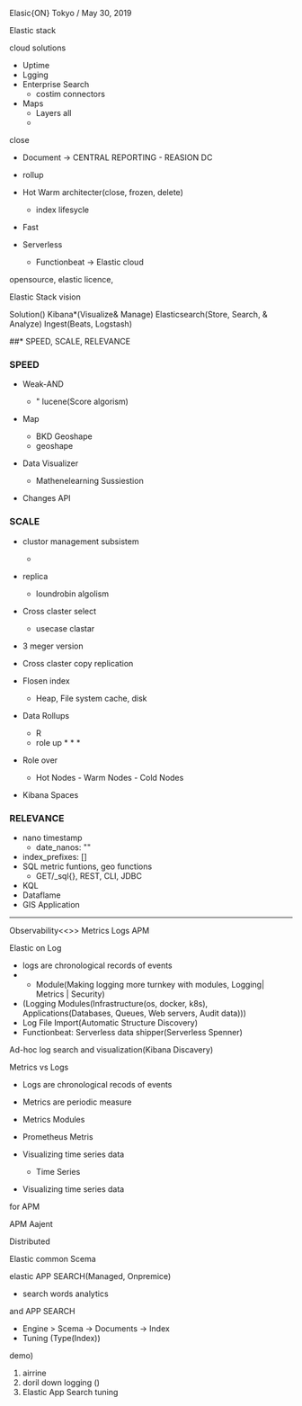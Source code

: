 Elasic{ON} Tokyo / May 30, 2019

Elastic stack

cloud solutions

* Uptime
* Lgging
* Enterprise Search
  * costim connectors
* Maps
  * Layers all
  * 

close 
* Document -> CENTRAL REPORTING - REASION DC

* rollup

* Hot Warm architecter(close, frozen, delete)
  * index lifesycle
  
* Fast

* Serverless
  * Functionbeat -> Elastic cloud


 opensource, elastic licence, 

Elastic Stack vision

Solution()
Kibana*(Visualize& Manage)
Elasticsearch(Store, Search, & Analyze)
Ingest(Beats, Logstash)

##* SPEED, SCALE, RELEVANCE
### SPEED
* Weak-AND
  * " lucene(Score algorism)
* Map
  * BKD Geoshape
  * geoshape

* Data Visualizer 
  * Mathenelearning Sussiestion

* Changes API 

### SCALE
* clustor management subsistem
  * ~~~minimum_master_nodes: 2~~~ dluster.initial_master_nodes
* replica
  * loundrobin algolism
* Cross claster select
  * usecase clastar
* 3 meger version
* Cross claster copy replication

* Flosen index
  * Heap, File system cache, disk
* Data Rollups
  * R
  * role up
    * 
    *
    *
* Role over
  * Hot Nodes - Warm Nodes - Cold Nodes

* Kibana Spaces

### RELEVANCE
* nano timestamp
  * date_nanos: ""
* index_prefixes: []
* SQL
  metric funtions, geo functions
  * GET/_sql{}, REST, CLI, JDBC
* KQL
* Dataflame
* GIS Application


--- 
Observability<<>>
Metrics Logs APM

Elastic on Log
*  logs are chronological records of events
  * + Module(Making logging more turnkey with modules, Logging| Metrics | Security)
  * (Logging Modules(Infrastructure(os, docker, k8s), Applications(Databases, Queues, Web servers, Audit data)))
  * Log File Import(Automatic Structure Discovery)
  * Functionbeat: Serverless data shipper(Serverless Spenner)

  Ad-hoc log search and visualization(Kibana Discavery)

Metrics vs Logs
* Logs are chronological recods of events
* Metrics are periodic measure 

* Metrics Modules
* Prometheus Metris

* Visualizing time series data
  * Time Series
* Visualizing time series data

for APM

APM Aajent

Distributed 

Elastic common Scema

elastic APP SEARCH(Managed, Onpremice)
* search words analytics

<foodfinder> and APP SEARCH
* Engine > Scema -> Documents -> Index 
* Tuning (Type(Index))


demo)
1. airrine
2. doril down logging ()
3. Elastic App Search tuning

